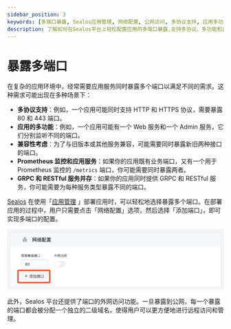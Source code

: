 ```yaml
---
sidebar_position: 3
keywords: [多端口暴露, Sealos应用管理, 网络配置, 公网访问, 多协议支持, 应用多功能, 兼容性, Prometheus监控, GRPC服务]
description: 了解如何在Sealos平台上轻松配置应用的多端口暴露,支持多协议、多功能和监控需求,并获得独立二级域名实现便捷的公网访问。
---
```


# 暴露多端口

在复杂的应用环境中，经常需要应用服务同时暴露多个端口以满足不同的需求。这种需求可能出现在多种场景下：

+ **多协议支持**：例如，一个应用可能同时支持 HTTP 和 HTTPS 协议，需要暴露 80 和 443 端口。
+ **应用的多功能**：例如，一个应用可能有一个 Web 服务和一个 Admin 服务，它们分别监听不同的端口。
+ **兼容性考虑**：为了与旧版本或其他服务兼容，可能需要同时暴露新旧两种接口的端口。
+ **Prometheus 监控和应用服务**：如果你的应用既有业务端口，又有一个用于 Prometheus 监控的 `/metrics` 端口，你可能需要同时暴露两者。
+ **GRPC 和 RESTful 服务并存**：如果你的应用同时提供 GRPC 和 RESTful 服务，你可能需要为每种服务类型暴露不同的端口。

[Sealos](https://cloud.sealos.io) 在使用「[应用管理](/guides/applaunchpad/applaunchpad.md)
」部署应用时，可以轻松地选择暴露多个端口。在部署应用的过程中，用户只需要点击「网络配置」选项，然后选择「添加端口」，即可实现多端口的配置。

![](./images/multi-ports1.png)

此外，Sealos 平台还提供了端口的外网访问功能。一旦暴露到公网，每一个暴露的端口都会被分配一个独立的二级域名，使得用户可以更方便地进行远程访问和管理。